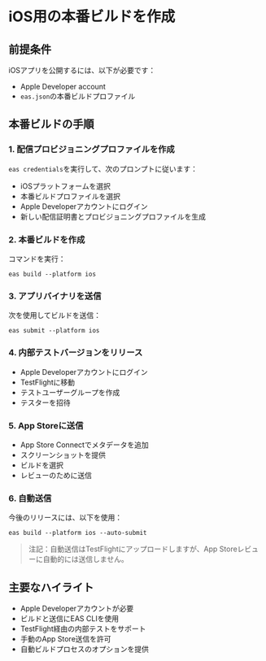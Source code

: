 # iOS用の本番ビルドを作成

## 前提条件

iOSアプリを公開するには、以下が必要です：
- Apple Developer account
- `eas.json`の本番ビルドプロファイル

## 本番ビルドの手順

### 1. 配信プロビジョニングプロファイルを作成
`eas credentials`を実行して、次のプロンプトに従います：
- iOSプラットフォームを選択
- 本番ビルドプロファイルを選択
- Apple Developerアカウントにログイン
- 新しい配信証明書とプロビジョニングプロファイルを生成

### 2. 本番ビルドを作成
コマンドを実行：
```
eas build --platform ios
```

### 3. アプリバイナリを送信
次を使用してビルドを送信：
```
eas submit --platform ios
```

### 4. 内部テストバージョンをリリース
- Apple Developerアカウントにログイン
- TestFlightに移動
- テストユーザーグループを作成
- テスターを招待

### 5. App Storeに送信
- App Store Connectでメタデータを追加
- スクリーンショットを提供
- ビルドを選択
- レビューのために送信

### 6. 自動送信
今後のリリースには、以下を使用：
```
eas build --platform ios --auto-submit
```

> 注記：自動送信はTestFlightにアップロードしますが、App Storeレビューに自動的には送信しません。

## 主要なハイライト
- Apple Developerアカウントが必要
- ビルドと送信にEAS CLIを使用
- TestFlight経由の内部テストをサポート
- 手動のApp Store送信を許可
- 自動ビルドプロセスのオプションを提供
